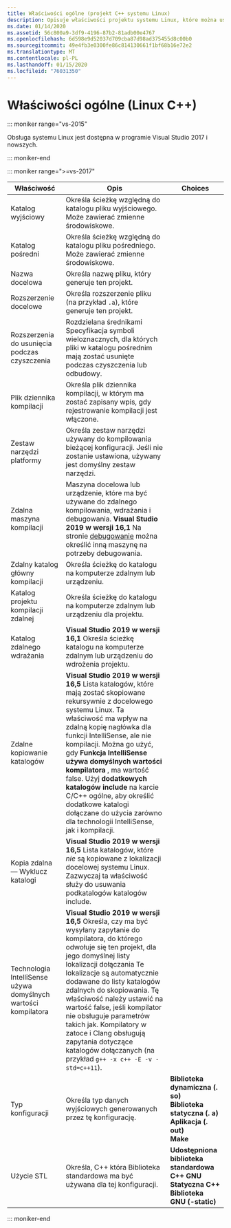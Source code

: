 ```yaml
---
title: Właściwości ogólne (projekt C++ systemu Linux)
description: Opisuje właściwości projektu systemu Linux, które można ustawić w programie Visual Studio na stronie właściwości ogólne.
ms.date: 01/14/2020
ms.assetid: 56c800a9-3df9-4196-87b2-81adb00e4767
ms.openlocfilehash: 6d598e9d52037d709cba87d98ad375455d8c00b0
ms.sourcegitcommit: 49e4fb3e0300fe86c814130661f1bf68b16e72e2
ms.translationtype: MT
ms.contentlocale: pl-PL
ms.lasthandoff: 01/15/2020
ms.locfileid: "76031350"
---
```

# <a name="general-properties-linux-c"></a>Właściwości ogólne (Linux C++)

::: moniker range="vs-2015"

Obsługa systemu Linux jest dostępna w programie Visual Studio 2017 i nowszych.

::: moniker-end

::: moniker range=">=vs-2017"

Właściwość | Opis | Choices
--- | ---| ---
Katalog wyjściowy | Określa ścieżkę względną do katalogu pliku wyjściowego. Może zawierać zmienne środowiskowe.
Katalog pośredni | Określa ścieżkę względną do katalogu pliku pośredniego. Może zawierać zmienne środowiskowe.
Nazwa docelowa | Określa nazwę pliku, który generuje ten projekt.
Rozszerzenie docelowe | Określa rozszerzenie pliku (na przykład `.a`), które generuje ten projekt.
Rozszerzenia do usunięcia podczas czyszczenia | Rozdzielana średnikami Specyfikacja symboli wieloznacznych, dla których pliki w katalogu pośrednim mają zostać usunięte podczas czyszczenia lub odbudowy.
Plik dziennika kompilacji | Określa plik dziennika kompilacji, w którym ma zostać zapisany wpis, gdy rejestrowanie kompilacji jest włączone.
Zestaw narzędzi platformy | Określa zestaw narzędzi używany do kompilowania bieżącej konfiguracji. Jeśli nie zostanie ustawiona, używany jest domyślny zestaw narzędzi.
Zdalna maszyna kompilacji | Maszyna docelowa lub urządzenie, które ma być używane do zdalnego kompilowania, wdrażania i debugowania. **Visual Studio 2019 w wersji 16,1** Na stronie [debugowanie](debugging-linux.md) można określić inną maszynę na potrzeby debugowania.
Zdalny katalog główny kompilacji | Określa ścieżkę do katalogu na komputerze zdalnym lub urządzeniu.
Katalog projektu kompilacji zdalnej | Określa ścieżkę do katalogu na komputerze zdalnym lub urządzeniu dla projektu.
Katalog zdalnego wdrażania | **Visual Studio 2019 w wersji 16,1** Określa ścieżkę katalogu na komputerze zdalnym lub urządzeniu do wdrożenia projektu.
Zdalne kopiowanie katalogów | **Visual Studio 2019 w wersji 16,5**  Lista katalogów, które mają zostać skopiowane rekursywnie z docelowego systemu Linux. Ta właściwość ma wpływ na zdalną kopię nagłówka dla funkcji IntelliSense, ale nie kompilacji. Można go użyć, gdy **Funkcja IntelliSense używa domyślnych wartości kompilatora** , ma wartość false. Użyj **dodatkowych katalogów include** na karcie C/C++ ogólne, aby określić dodatkowe katalogi dołączane do użycia zarówno dla technologii IntelliSense, jak i kompilacji.
Kopia zdalna — Wyklucz katalogi | **Visual Studio 2019 w wersji 16,5** Lista katalogów, które *nie* są kopiowane z lokalizacji docelowej systemu Linux. Zazwyczaj ta właściwość służy do usuwania podkatalogów katalogów include.
Technologia IntelliSense używa domyślnych wartości kompilatora | **Visual Studio 2019 w wersji 16,5** Określa, czy ma być wysyłany zapytanie do kompilatora, do którego odwołuje się ten projekt, dla jego domyślnej listy lokalizacji dołączania Te lokalizacje są automatycznie dodawane do listy katalogów zdalnych do skopiowania. Tę właściwość należy ustawić na wartość false, jeśli kompilator nie obsługuje parametrów takich jak. Kompilatory w zatoce i Clang obsługują zapytania dotyczące katalogów dołączanych (na przykład `g++ -x c++ -E -v -std=c++11`).
Typ konfiguracji | Określa typ danych wyjściowych generowanych przez tę konfigurację. | **Biblioteka dynamiczna (. so)**<br/>**Biblioteka statyczna (. a)**<br/>**Aplikacja (. out)**<br/>**Make**
Użycie STL | Określa, C++ która Biblioteka standardowa ma być używana dla tej konfiguracji. | **Udostępniona biblioteka standardowa C++ GNU**<br/>**Statyczna C++ Biblioteka GNU (-static)**

::: moniker-end
